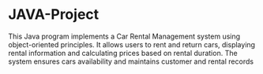 # JAVA-Project
This Java program implements a Car Rental Management system using object-oriented principles. It allows users to rent and return cars, displaying rental information and calculating prices based on rental duration. The system ensures cars availability and maintains customer and rental records
